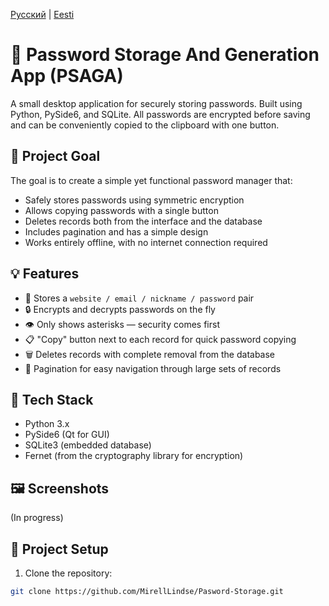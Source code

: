 [Русский](README.en.md) | [Eesti](README.et.md)

# 🔐 Password Storage And Generation App (PSAGA)

A small desktop application for securely storing passwords. Built using Python, PySide6, and SQLite. All passwords are encrypted before saving and can be conveniently copied to the clipboard with one button.

## 🧠 Project Goal

The goal is to create a simple yet functional password manager that:

- Safely stores passwords using symmetric encryption
- Allows copying passwords with a single button
- Deletes records both from the interface and the database
- Includes pagination and has a simple design
- Works entirely offline, with no internet connection required

## 💡 Features

- 🧷 Stores a `website / email / nickname / password` pair
- 🔒 Encrypts and decrypts passwords on the fly
- 👁 Only shows asterisks — security comes first
- 📋 "Copy" button next to each record for quick password copying
- 🗑 Deletes records with complete removal from the database
- 📄 Pagination for easy navigation through large sets of records

## 🧰 Tech Stack

- Python 3.x
- PySide6 (Qt for GUI)
- SQLite3 (embedded database)
- Fernet (from the cryptography library for encryption)

## 🖼 Screenshots

(In progress)

## 🚀 Project Setup

1. Clone the repository:

```bash
git clone https://github.com/MirellLindse/Pasword-Storage.git
